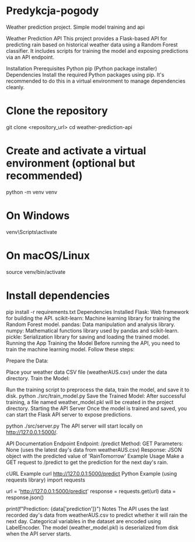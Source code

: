 # Predykcja-pogody
Weather prediction project. Simple model training and api

Weather Prediction API
This project provides a Flask-based API for predicting rain based on historical weather data using a Random Forest classifier. It includes scripts for training the model and exposing predictions via an API endpoint.

Installation
Prerequisites
Python
pip (Python package installer)
Dependencies
Install the required Python packages using pip. It's recommended to do this in a virtual environment to manage dependencies cleanly.

# Clone the repository
git clone <repository_url>
cd weather-prediction-api

# Create and activate a virtual environment (optional but recommended)
python -m venv venv

# On Windows
venv\Scripts\activate

# On macOS/Linux
source venv/bin/activate

# Install dependencies
pip install -r requirements.txt
Dependencies Installed
Flask: Web framework for building the API.
scikit-learn: Machine learning library for training the Random Forest model.
pandas: Data manipulation and analysis library.
numpy: Mathematical functions library used by pandas and scikit-learn.
pickle: Serialization library for saving and loading the trained model.
Running the App
Training the Model
Before running the API, you need to train the machine learning model. Follow these steps:

Prepare the Data:

Place your weather data CSV file (weatherAUS.csv) under the data directory.
Train the Model:

Run the training script to preprocess the data, train the model, and save it to disk.
python ./src/train_model.py
Save the Trained Model:
After successful training, a file named weather_model.pkl will be created in the project directory.
Starting the API Server
Once the model is trained and saved, you can start the Flask API server to expose predictions.

python ./src/server.py
The API server will start locally on http://127.0.0.1:5000/.

API Documentation
Endpoint
Endpoint: /predict
Method: GET
Parameters: None (uses the latest day's data from weatherAUS.csv)
Response: JSON object with the predicted value of 'RainTomorrow'
Example Usage
Make a GET request to /predict to get the prediction for the next day's rain.

cURL Example
curl http://127.0.0.1:5000/predict
Python Example (using requests library)
import requests

url = 'http://127.0.0.1:5000/predict'
response = requests.get(url)
data = response.json()

print(f"Prediction: {data['prediction']}")
Notes
The API uses the last recorded day's data from weatherAUS.csv to predict whether it will rain the next day.
Categorical variables in the dataset are encoded using LabelEncoder.
The model (weather_model.pkl) is deserialized from disk when the API server starts.
